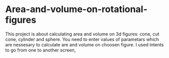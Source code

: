 # Area-and-volume-on-rotational-figures
This project is about calculating area and volume on 3d figures: cone, cut cone, cylinder and sphere. You need to enter values of parametars which are nessesary to calculate are and volume on choosen 
figure. I used intents to go from one to another screen,
